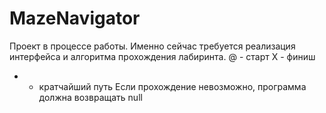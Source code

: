 # MazeNavigator
Проект в процессе работы. Именно сейчас требуется реализация интерфейса и алгоритма прохождения лабиринта.
@ - старт
X - финиш
+ - кратчайший путь
Если прохождение невозможно, программа должна возвращать null

